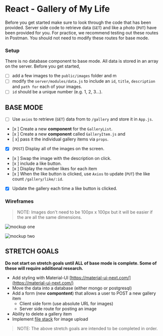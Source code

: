 # React - Gallery of My Life

Before you get started make sure to look through the code that has been provided. Server side code to retrieve data (`GET`) and like a photo (`PUT`) have been provided for you. For practice, we recommend testing out these routes in Postman. You should not need to modify these routes for base mode.

### Setup

There is no database component to base mode. All data is stored in an array on the server. Before you get started, 
- [ ] add a few images to the `public/images` folder and m
- [ ] modify the `server/modules/data.js` to include an `id`, `title`, `description` and `path for` each of       your images.
- [ ] `id` should be a unique number (e.g. 1, 2, 3...).

<!-- Running the server code requires `nodemon`. If you don't already have `nodemon`, install it globally with `npm install nodemon --global`.

```
npm install
npm run server
```

Now that the server is running, open a new terminal tab with `cmd + t` and start the react client app.

```
npm run client
``` -->

<!-- Between the server and client, you'll need two terminal tabs! Because we're using `nodemon`, both our client side and server side will automatically spin back up when changes are made! -->

## BASE MODE

- [ ] Use `axios` to retrieve (`GET`) data from to `/gallery` and store it in `App.js`.
- [x ] Create a new **component** for the `GalleryList`.
- [x ] Create a new **component** called `GalleryItem.js` and 
- [ x] pass it the individual gallery items via `props`. 
- [x] (`POST`) Display all of the images on the screen.
- [x ] Swap the image with the description on click.
- [x ] include a like button.
- [x ] Display the number likes for each item 
- [x ] When the like button is clicked, use `Axios` to update (`PUT`) the like count             `/gallery/like/:id`.
- [x] Update the gallery each time a like button is clicked.

### Wireframes

> NOTE: Images don't need to be 100px x 100px but it will be easier if the are all the same dimensions.

![mockup one](wireframes/first-mockup.png)

![mockup two](wireframes/second-mockup.png)

## STRETCH GOALS

**Do not start on stretch goals until ALL of base mode is complete. Some of these will require additional research.**

- Add styling with Material-UI [https://material-ui-next.com/](https://material-ui-next.com/)
- Move the data into a database (either mongo or postgresql)
- Add a form (new **compontent**) that allows a user to POST a new gallery item
  - Client side form (use absolute URL for images)
  - Server side route for posting an image
- Ability to delete a gallery item
- Implement [file stack](https://www.filestack.com/) for image upload 

> NOTE: The above stretch goals are intended to be completed in order.
